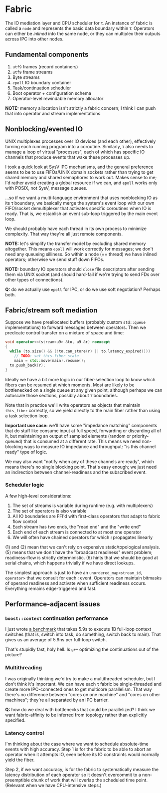 # Fabric
The IO mediation layer and CPU scheduler for τ. An instance of fabric is called a `node` and represents the basic data boundary within τ. Operators can either be _inlined_ into the same node, or they can multiplex their outputs across IPC into other nodes.


## Fundamental components
1. `utf9` frames (record containers)
2. `utf9` frame streams
3. Byte streams
4. `epoll` IO boundary container
5. Task/continuation scheduler
6. Boot operator + configuration schema
7. Operator-level rewindable memory allocator

**NOTE:** memory allocation isn't strictly a fabric concern; I think I can push that into operator and stream implementations.


## Nonblocking/evented IO
UNIX multiplexes processes over IO devices (and each other), effectively turning each running program into a coroutine. Similarly, τ also needs to manage a loop of virtual "processes", each of which has specific IO channels that produce events that wake these processes up.

I took a quick look at SysV IPC mechanisms, and the general preference seems to be to use FIFOs/UNIX domain sockets rather than trying to get shared memory and shared semaphores to work out. Makes sense to me; I'd rather avoid creating a global resource if we can, and `epoll` works only with POSIX, not SysV, message queues.

...so if we want a multi-language environment that uses nonblocking IO as its τ boundary, we basically merge the system's event loop with our own FIFO/socket demultiplexer that activates specific coroutines when IO is ready. That is, we establish an event sub-loop triggered by the main event loop.

We should probably have each thread in its own process to minimize complexity. That way they're all just remote components.

**NOTE:** let's simplify the transfer model by excluding shared memory altogether. This means `epoll` will work correctly for messages; we don't need any queueing silliness. So within a node (== thread) we have inlined operators; otherwise we send stuff down FIFOs.

**NOTE:** boundary IO operators should `close` file descriptors after sending them via UNIX socket (and should hard-fail if we're trying to send FDs over other types of connections).

**Q:** do we actually use `epoll` for IPC, or do we use soft negotiation? Perhaps both.


## Fabric/stream soft mediation
Suppose we have preallocated buffers (probably custom `std::queue` implementations) to forward messages between operators. Then we predicate control transfer on a mixture of space and time:

```cpp
void operator<<(stream<u9> &to, u9 &r) noexcept
{
  while (to.size() && (!to.can_store(r) || to.latency_expired()))
    // TODO: set this-fiber state
    main = std::move(main).resume();
  to.push_back(r);
}
```

Ideally we have a bit more logic in our fiber-selection loop to know which fibers can be resumed at which moments. Most are likely to be bottlenecked on a single queue at any given point, although perhaps we can autoscale those sections, possibly about _τ_ boundaries.

Note that in practice we'll write operators as objects that maintain `this_fiber` correctly, so we yield directly to the main fiber rather than using a task selection loop.

**Important use case:** we'll have some "impedance matching" components that do stuff like consume input at full speed, forwarding or discarding all of it, but maintaining an output of sampled elements (random or priority-queued) that is consumed at a different rate. This means we need non-blocking ways to measure IO impedance and throughput: "is this channel ready" type of logic.

We may also want "notify when any of these channels are ready", which means there's no single blocking point. That's easy enough; we just need an indirection between channel-readiness and the subscribed event.


### Scheduler logic
A few high-level considerations:

1. The set of streams is variable during runtime (e.g. with multiplexers)
2. The set of operators is also variable
3. All IO boundaries are FFI'd with first-class operators that adapt to fabric flow control
4. Each stream has two ends, the "read end" and the "write end"
5. Each end of each stream is connected to at most one operator
6. We will often have chained operators for which _ι_ propagates linearly

(1) and (2) mean that we can't rely on expensive static/topological analysis. (5) means that we don't have the "broadcast readiness" event problem; readiness-flow is strictly deterministic. (6) hints that we should be good at serial chains, which happens trivially if we have direct lookups.

The simplest approach is just to have an `unordered_map<stream_id, operator>` that we consult for each _ι_ event. Operators can maintain bitmasks of operand readiness and activate when sufficient readiness occurs. Everything remains edge-triggered and fast.


## Performance-adjacent issues
### `boost::context` continuation performance
I just wrote [a benchmark](../dev/hackery/continuation-perf.cc) that takes 5.9s to execute 1B full-loop context switches (that is, switch into task, do something, switch back to main). That gives us an average of 5.9ns per full-loop switch.

That's stupidly fast, holy hell. Is `g++` optimizing the continuations out of the picture?


### Multithreading
I was originally thinking we'd try to make a multithreaded scheduler, but I don't think it's important. We can have each τ fabric be single-threaded and create more IPC-connected ones to get multicore parallelism. That way there's no difference between "cores on one machine" and "cores on other machines"; they're all separated by an IPC barrier.

**Q:** how do we deal with bottlenecks that could be parallelized? I think we want fabric-affinity to be inferred from topology rather than explicitly specified.


### Latency control
I'm thinking about the case where we want to schedule absolute-time events with high accuracy. Step 1 is for the fabric to be able to abort an operator when it attempts IO, even before its IO constraints would normally yield the fiber.

Step 2, if we want accuracy, is for the fabric to systematically measure the latency distribution of each operator so it doesn't overcommit to a non-preemptible chunk of work that will overlap the scheduled time point. (Relevant when we have CPU-intensive steps.)
